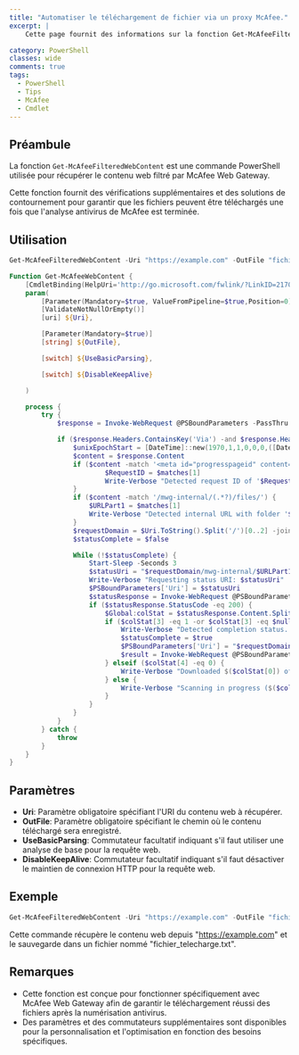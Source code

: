 ```yaml
---
title: "Automatiser le téléchargement de fichier via un proxy McAfee."
excerpt: |
    Cette page fournit des informations sur la fonction Get-McAfeeFilteredWebContent, utilisée pour récupérer le contenu web filtré par McAfee Web Gateway.

category: PowerShell
classes: wide
comments: true
tags: 
  - PowerShell
  - Tips
  - McAfee
  - Cmdlet
---
```


## Préambule

La fonction `Get-McAfeeFilteredWebContent` est une commande PowerShell utilisée pour récupérer le contenu web filtré par McAfee Web Gateway.

Cette fonction fournit des vérifications supplémentaires et des solutions de contournement pour garantir que les fichiers peuvent être téléchargés une fois que l'analyse antivirus de McAfee est terminée.

## Utilisation

```powershell
Get-McAfeeFilteredWebContent -Uri "https://example.com" -OutFile "fichier_telecharge.txt"
```

```powershell
Function Get-McAfeeWebContent {
    [CmdletBinding(HelpUri='http://go.microsoft.com/fwlink/?LinkID=217035')]
    param(
        [Parameter(Mandatory=$true, ValueFromPipeline=$true,Position=0)]
        [ValidateNotNullOrEmpty()]
        [uri] ${Uri},

        [Parameter(Mandatory=$true)]
        [string] ${OutFile},

        [switch] ${UseBasicParsing},

        [switch] ${DisableKeepAlive}

    )

    process {
        try {
            $response = Invoke-WebRequest @PSBoundParameters -PassThru

            if ($response.Headers.ContainsKey('Via') -and $response.Headers.Via.Contains('McAfee Web Gateway')) {
                $unixEpochStart = [DateTime]::new(1970,1,1,0,0,0,([DateTimeKind]::Utc))
                $content = $response.Content
                if ($content -match '<meta id="progresspageid" content="(.*?)">') {
					    $RequestID = $matches[1]
                        Write-Verbose "Detected request ID of '$RequestID'"
                }
                if ($content -match '/mwg-internal/(.*?)/files/') {
                    $URLPart1 = $matches[1]
                    Write-Verbose "Detected internal URL with folder '$URLPart1'"
                }
                $requestDomain = $Uri.ToString().Split('/')[0..2] -join '/'
                $statusComplete = $false

                While (!$statusComplete) {
                    Start-Sleep -Seconds 3
					$statusUri = "$requestDomain/mwg-internal/$URLPart1/progress?id=$RequestID&a=1&$([Int64]([DateTime]::UtcNow - $unixEpochStart).TotalMilliseconds)"
                    Write-Verbose "Requesting status URI: $statusUri"
                    $PSBoundParameters['Uri'] = $statusUri
					$statusResponse = Invoke-WebRequest @PSBoundParameters -PassThru
                    if ($statusResponse.StatusCode -eq 200) {
                        $Global:colStat = $statusResponse.Content.Split(';')
                        if ($colStat[3] -eq 1 -or $colStat[3] -eq $null) {
                            Write-Verbose "Detected completion status. Attempting request of original content"
                            $statusComplete = $true
							$PSBoundParameters['Uri'] = "$requestDomain/mwg-internal/$URLPart1/progress?id=$RequestID&dl"
							$result = Invoke-WebRequest @PSBoundParameters
                        } elseif ($colStat[4] -eq 0) {
                            Write-Verbose "Downloaded $($colStat[0]) of $($colStat[1])"
                        } else {
                            Write-Verbose "Scanning in progress ($($colStat[4])s)"
                        }
                    }
                }
            }
        } catch {
            throw
        }
    }
}
```

## Paramètres

* __Uri__: Paramètre obligatoire spécifiant l'URI du contenu web à récupérer.
* __OutFile__: Paramètre obligatoire spécifiant le chemin où le contenu téléchargé sera enregistré.
* __UseBasicParsing__: Commutateur facultatif indiquant s'il faut utiliser une analyse de base pour la requête web.
* __DisableKeepAlive__: Commutateur facultatif indiquant s'il faut désactiver le maintien de connexion HTTP pour la requête web.

## Exemple

```powershell
Get-McAfeeFilteredWebContent -Uri "https://example.com" -OutFile "fichier_telecharge.txt"
```

Cette commande récupère le contenu web depuis "https://example.com" et le sauvegarde dans un fichier nommé "fichier_telecharge.txt".

## Remarques

* Cette fonction est conçue pour fonctionner spécifiquement avec McAfee Web Gateway afin de garantir le téléchargement réussi des fichiers après la numérisation antivirus.
* Des paramètres et des commutateurs supplémentaires sont disponibles pour la personnalisation et l'optimisation en fonction des besoins spécifiques.


